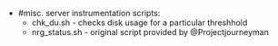 - #misc. server instrumentation scripts:
  - chk_du.sh - checks disk usage for a particular threshhold
  - nrg_status.sh - original script provided by @Projectjourneyman